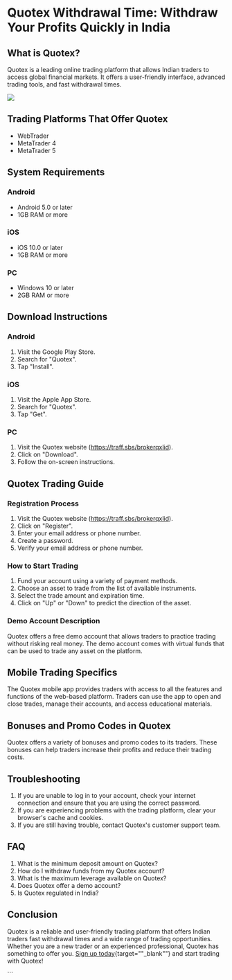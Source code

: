 # Quotex Withdrawal Time: Withdraw Your Profits Quickly in India

## What is Quotex?

Quotex is a leading online trading platform that allows Indian traders
to access global financial markets. It offers a user-friendly interface,
advanced trading tools, and fast withdrawal times.

[![](https://static.quotex.io/files/4_en/300_250.jpg)](https://traff.sbs/brokerqxlid)

## Trading Platforms That Offer Quotex

-   WebTrader
-   MetaTrader 4
-   MetaTrader 5

## System Requirements

### Android

-   Android 5.0 or later
-   1GB RAM or more

### iOS

-   iOS 10.0 or later
-   1GB RAM or more

### PC

-   Windows 10 or later
-   2GB RAM or more

## Download Instructions

### Android

1.  Visit the Google Play Store.
2.  Search for "Quotex".
3.  Tap "Install".

### iOS

1.  Visit the Apple App Store.
2.  Search for "Quotex".
3.  Tap "Get".

### PC

1.  Visit the Quotex website (https://traff.sbs/brokerqxlid).
2.  Click on "Download".
3.  Follow the on-screen instructions.

## Quotex Trading Guide

### Registration Process

1.  Visit the Quotex website (https://traff.sbs/brokerqxlid).
2.  Click on "Register".
3.  Enter your email address or phone number.
4.  Create a password.
5.  Verify your email address or phone number.

### How to Start Trading

1.  Fund your account using a variety of payment methods.
2.  Choose an asset to trade from the list of available instruments.
3.  Select the trade amount and expiration time.
4.  Click on "Up" or "Down" to predict the direction of the
    asset.

### Demo Account Description

Quotex offers a free demo account that allows traders to practice
trading without risking real money. The demo account comes with virtual
funds that can be used to trade any asset on the platform.

## Mobile Trading Specifics

The Quotex mobile app provides traders with access to all the features
and functions of the web-based platform. Traders can use the app to open
and close trades, manage their accounts, and access educational
materials.

## Bonuses and Promo Codes in Quotex

Quotex offers a variety of bonuses and promo codes to its traders. These
bonuses can help traders increase their profits and reduce their trading
costs.

## Troubleshooting

1.  If you are unable to log in to your account, check your internet
    connection and ensure that you are using the correct password.
2.  If you are experiencing problems with the trading platform, clear
    your browser\'s cache and cookies.
3.  If you are still having trouble, contact Quotex\'s customer support
    team.

## FAQ

1.  What is the minimum deposit amount on Quotex?
2.  How do I withdraw funds from my Quotex account?
3.  What is the maximum leverage available on Quotex?
4.  Does Quotex offer a demo account?
5.  Is Quotex regulated in India?

## Conclusion

Quotex is a reliable and user-friendly trading platform that offers
Indian traders fast withdrawal times and a wide range of trading
opportunities. Whether you are a new trader or an experienced
professional, Quotex has something to offer you. [Sign up
today](\%22https://traff.sbs/brokerqxlid\%22){target=""_blank""}
and start trading with Quotex!

\`\`\`


